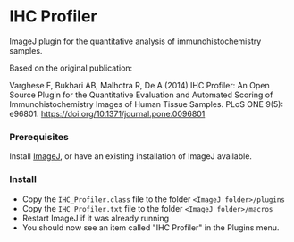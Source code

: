 # IHC Profiler
ImageJ plugin for the quantitative analysis of immunohistochemistry samples. 

Based on the original publication:

Varghese F, Bukhari AB, Malhotra R, De A (2014) IHC Profiler: An Open Source Plugin for the Quantitative Evaluation and Automated Scoring of Immunohistochemistry Images of Human Tissue Samples. PLoS ONE 9(5): e96801. https://doi.org/10.1371/journal.pone.0096801

### Prerequisites

Install [ImageJ](https://imagej.net), or have an existing installation of ImageJ available.

### Install

* Copy the `IHC_Profiler.class` file to the folder `<ImageJ folder>/plugins`
* Copy the `IHC_Profiler.txt` file to the folder `<ImageJ folder>/macros`
* Restart ImageJ if it was already running
* You should now see an item called "IHC Profiler" in the Plugins menu.
